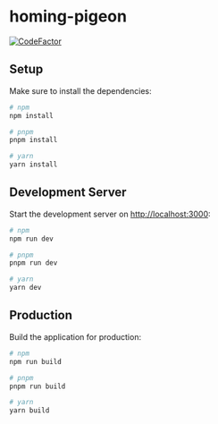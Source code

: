 # homing-pigeon

[![CodeFactor](https://www.codefactor.io/repository/github/cyf/homing-pigeon/badge)](https://www.codefactor.io/repository/github/cyf/homing-pigeon)

## Setup

Make sure to install the dependencies:

```bash
# npm
npm install

# pnpm
pnpm install

# yarn
yarn install
```

## Development Server

Start the development server on [http://localhost:3000](http://localhost:3000):

```bash
# npm
npm run dev

# pnpm
pnpm run dev

# yarn
yarn dev
```

## Production

Build the application for production:

```bash
# npm
npm run build

# pnpm
pnpm run build

# yarn
yarn build
```
